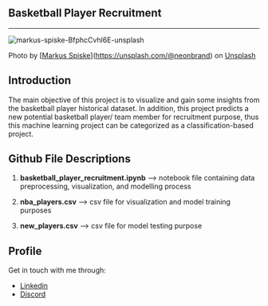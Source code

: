 ## Basketball Player Recruitment

<hr>

![markus-spiske-BfphcCvhl6E-unsplash](C:\Users\benedict\PycharmProjects\github_benedictlaiman\github_Basketball_Player_Classification\readme.assets\markus-spiske-BfphcCvhl6E-unsplash.jpg)

Photo by [[Markus Spiske](https://unsplash.com/@markusspiske)](https://unsplash.com/@neonbrand) on [Unsplash](https://unsplash.com/photos/BfphcCvhl6E)

## Introduction

The main objective of this project is to visualize and gain some insights from the basketball player historical dataset. In addition, this project predicts a new potential basketball player/ team member for recruitment purpose, thus this machine learning project can be categorized as a classification-based project.

## Github File Descriptions

1. __basketball_player_recruitment.ipynb__ --> notebook file containing data preprocessing, visualization, and modelling process

2. **nba_players.csv** --> csv file for visualization and model training purposes

3. **new_players.csv**  --> csv file for model testing purpose

## Profile

Get in touch with me through:

- [Linkedin](https://www.linkedin.com/in/benedict-laiman-60401319a/)
- [Discord](https://discordapp.com/users/525654231940857867/)